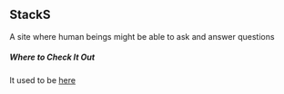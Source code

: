 ## StackS
A site where human beings might be able to ask and answer questions
##### Where to Check It Out
It used to be [here](https://hogum.github.io/StackS/index.html)